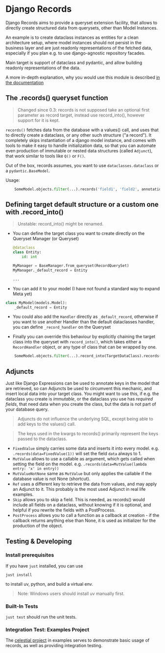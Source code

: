 # Django Records

Django Records aims to provide a queryset extension facility, that allows to directly create structured data from querysets, other than Model Instances.

An example is to create dataclass instances as entities for a clean architecture setup, where model instances should not persist in the business layer and are just readonly representations of the fetched data, especially if you plan e.g. to use django-agnostic repository facades.

Main target is support of dataclass and pydantic, and allow building readonly representations of the data.

A more in-depth explanation, why you would use this module is described [in the documentation](./docs/clean_architecture.md)

## The .records() queryset function

> Changed since 0.3: records is not supposed take an optional first parameter as record target, instead use record_into(), however support for it is kept.

`records()` fetches data from the database with a values() call, and uses that to directly create a dataclass, or any other such structure ("a record").
It completely skips instantiation of a django model instance, and comes with tools to make it easy to handle initialization data, so that you can automate even production of immutable or nested data structures (called `Adjunct`), that work similar to tools like `Q()` or `F()`.

Out of the box, records assumes, you want to use `dataclasses.dataclass` or a `pydantic.BaseModel`.

Usage:

```python
    SomeModel.objects.filter(...).records('field1', 'field2', annotation=F(...), adjunct=Adjunct(...))
```

## Defining target default structure or a custom one with .record_into()

> Unstable: record_into() might be renamed.

- You can define the target class you want to create directly on the Queryset Manager (or Queryset)

  ```python
  @dataclass
  class Entity:
      id: int

  MyManager = BaseManager.from_queryset(RecordQuerySet)
  MyManager._default_record = Entity

  ...
  ```

- You can add it to your model (I have not found a standard way to expand Meta yet)

```python
class MyModel(models.Model):
    _default_record = Entity
```

- You could also add the `Handler` directly as `_default_record`, otherwise if you want to use another Handler than the default dataclasses handler, you can define `_record_handler` on the Queryset

- Finally you can override this behaviour by explicitly chaining the target class into the queryset with `record_into()`, which takes either a `RecordHandler` object, or any type of class that can be wrapped by one.

```python
    SomeModel.objects.filter(...).record_into(TargetDataClass).records('field1', 'field2')
```

## Adjuncts

Just like Django Expressions can be used to annotate keys in the model that are retrieved, so can Adjuncts be used to circumvent this mechanic, and insert local data into your target class. You might want to use this, if e.g. the dataclass you create is _immutable_, or the dataclass you use has _required fields_, that need data when you create the class, but the data is not part of your database query.

> Adjuncts do not influence the underlying SQL, except being able to add keys to the values() call.

> The keys used in the kwargs to records() primarily represent the keys passed to the dataclass.

- `FixedValue` simply carries some data and inserts it into every model. e.g. `.records(data=FixedValue(1))` will set the field `data` always to 1.
- `MutValue` allows to use a callable as argument, which gets called when setting the field on the model. e.g. `.records(data=MutValue(lambda entry: 'x' in entry))`
- `MutValueNotNone` same as `MutValue` but only applies the callable if the database value is not None (shortcut).
- `Ref` uses a different key to retrieve the data from values, and may apply an Adjunct to it. This probably is the most used Adjunct in real life examples.
- `Skip` allows you to skip a field. This is needed, as records() would include all fields on a dataclass, without knowing if it is optional, and helpful if you rewrite the fields with a PostProcess.
- `PostProcess` allows you to call a function as a callback at creation - if the callback returns anything else than None, it is used as initializer for the production of the object.

## Testing & Developing

### Install prerequisites

If you have `just` installed, you can use

`just install`

to install uv, python, and build a virtual env.

> Note: Windows users should install uv manually first.

### Built-In Tests

`just test` should run the unit tests.

### Integration Test: Examples Project

The [celestial project](examples/celestials/README.md) in examples serves to demonstrate basic usage of records, as well as providing integration testing.
